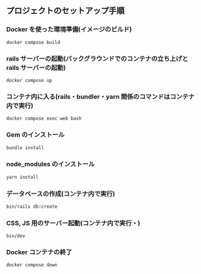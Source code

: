 ## プロジェクトのセットアップ手順

### Docker を使った環境準備(イメージのビルド)

```
docker compose build
```

### rails サーバーの起動(バックグラウンドでのコンテナの立ち上げと rails サーバーの起動)

```
docker compose up
```

### コンテナ内に入る(rails・bundler・yarn 関係のコマンドはコンテナ内で実行)

```
docker compose exec web bash
```

### Gem のインストール

```bash
bundle install
```

### node_modules のインストール

```bash
yarn install
```

### データベースの作成(コンテナ内で実行)

```bash
bin/rails db:create
```

### CSS, JS 用のサーバー起動(コンテナ内で実行・)

```
bin/dev
```

### Docker コンテナの終了

```bash
docker compose down
```

